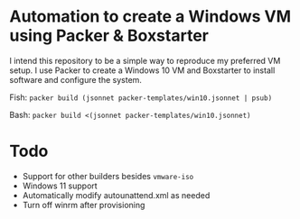 # Automation to create a Windows VM using Packer & Boxstarter

I intend this repository to be a simple way to reproduce my preferred VM setup.
I use Packer to create a Windows 10 VM and Boxstarter to install software and
configure the system.

Fish: `packer build (jsonnet packer-templates/win10.jsonnet | psub)`

Bash: `packer build <(jsonnet packer-templates/win10.jsonnet)`

# Todo

* Support for other builders besides `vmware-iso`
* Windows 11 support
* Automatically modify autounattend.xml as needed
* Turn off winrm after provisioning
